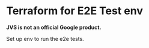 Terraform for E2E Test env
===========

**JVS is not an official Google product.**

Set up env to run the e2e tests.

